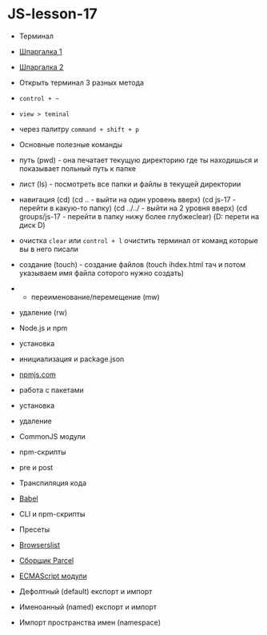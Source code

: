 # JS-lesson-17
 
- Терминал
- [Шпаргалка 1](https://tproger.ru/translation/bash-cheatsheet/)
- [Шпаргалка 2](https://harb.com/ru/company/ruvds/blog/445270/)

- Открыть терминал 3 разных метода
- `control + ~` 
- `view > teminal`
- через палитру `command + shift + p`

- Основные полезные команды
- путь (pwd) - она печатает текущую директорию где ты находишься и показывает польный путь к папке
- лист (ls) - посмотреть все папки и файлы в текущей директории
- навигация (cd) (cd .. - выйти на один уровень вверх) (cd js-17 - перейти в какую-то папку) (cd ../../ - выйти на 2 уровня вверх) (cd groups/js-17 - перейти в папку нижу более глубжеclear)
(D: перети на диск D)
- очистка `clear` или `control + l` очистить терминал от команд которые вы в него писали
- создание (touch) - создание файлов (touch ihdex.html тач и потом указываем имя файла соторого нужно создать)
- - переименование/перемещение (mw)
- удаление (rw)
- Node.js и npm
- установка 
- инициализация и package.json
- [npmjs.com](https://www.npmjs.com/)
- работа с пакетами
- установка
- удаление
- CommonJS модули
- npm-скрипты
- pre и post
- Транспиляция кода
- [Babel](https://babeljs.io/)
- CLI и npm-скрипты
- Пресеты
- [Browserslist](https://github.com/browserslist/browserslist)
- [Сборщик Parcel](https://)
- [ECMAScript модули](https://exploringjs.com/es6/ch_modules.html)
- Дефолтный (default) експорт и импорт
- Именоанный (named) експорт и импорт
- Импорт пространства имен (namespace)